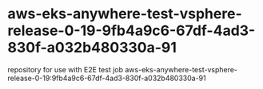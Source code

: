 # aws-eks-anywhere-test-vsphere-release-0-19-9fb4a9c6-67df-4ad3-830f-a032b480330a-91
repository for use with E2E test job aws-eks-anywhere-test-vsphere-release-0-19:9fb4a9c6-67df-4ad3-830f-a032b480330a-91
